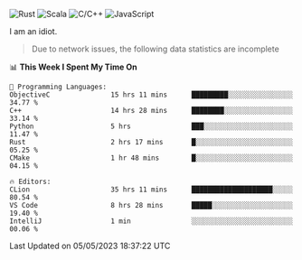 ![Rust](https://img.shields.io/badge/Rust-000000?style=flat-square&logo=rust&logoColor=white)
![Scala](https://img.shields.io/badge/Scala-DC322F?style=flat-square&logo=Scala)
![C/C++](https://img.shields.io/badge/C++-00599c?style=flat-square&logo=C%2B%2B)
![JavaScript](https://img.shields.io/badge/JavaScript-323330?style=flat-square&logo=javascript&logoColor=F7DF1E)

I am an idiot.

> Due to network issues, the following data statistics are incomplete

<!--START_SECTION:waka-->
📊 **This Week I Spent My Time On** 

```text
💬 Programming Languages: 
ObjectiveC               15 hrs 11 mins      █████████░░░░░░░░░░░░░░░░   34.77 % 
C++                      14 hrs 28 mins      ████████░░░░░░░░░░░░░░░░░   33.14 % 
Python                   5 hrs               ███░░░░░░░░░░░░░░░░░░░░░░   11.47 % 
Rust                     2 hrs 17 mins       █░░░░░░░░░░░░░░░░░░░░░░░░   05.25 % 
CMake                    1 hr 48 mins        █░░░░░░░░░░░░░░░░░░░░░░░░   04.15 % 

🔥 Editors: 
CLion                    35 hrs 11 mins      ████████████████████░░░░░   80.54 % 
VS Code                  8 hrs 28 mins       █████░░░░░░░░░░░░░░░░░░░░   19.40 % 
IntelliJ                 1 min               ░░░░░░░░░░░░░░░░░░░░░░░░░   00.06 % 
```


 Last Updated on 05/05/2023 18:37:22 UTC
<!--END_SECTION:waka-->
